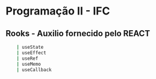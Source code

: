 # Programação II - IFC


## Rooks - Auxilio fornecido pelo REACT 
````bash
    | useState
    | useEffect
    | useRef
    | useMemo
    | useCallback
````
